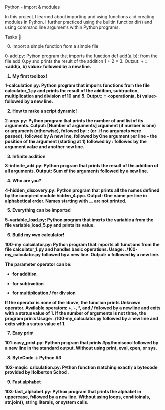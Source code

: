 Python - import & modules

In this project, I learned about importing and using functions and creating modules in Python. I further practiced using the builtin function dir() and using command line arguments within Python programs.

Tasks 📃

0. Import a simple function from a simple file

0-add.py: Python program that imports the function def add(a, b): from the file add_0.py and prints the result of the addition 1 + 2 = 3.
Output: <a value> + <b value> = <add(a, b) value> followed by a new line.

1. My first toolbox!

1-calculation.py: Python program that imports functions from the file calculator_1.py and prints the result of the addition, subtraction, multiplication and division of 10 and 5.
Output: <a value> <operator> <b value> = <operation(a, b) value> followed by a new line.

2. How to make a script dynamic!

2-args.py: Python program that prints the number of and list of its arguments.
Output: [Number of arguments] argument (if number is one) or arguments (otherwise), followed by:
: (or . if no argumets were passed), followed by
A new line, followed by
One argument per line - the position of the argument (starting at 1) followed by : followed by the argument value and another new line.

3. Infinite addition

3-infinite_add.py: Python program that prints the result of the addition of all arguments.
Output: Sum of the arguments followed by a new line.

4. Who are you?

4-hidden_discovery.py: Python program that prints all the names defined by the compiled module hidden_4.pyc.
Output: One name per line in alphabetical order.
Names starting with __ are not printed.

5. Everything can be imported

5-variable_load.py: Python program that imorts the variable a from the file variable_load_5.py and prints its value.

6. Build my own calculator!

100-my_calculator.py: Python program that imports all functions from the file calculator_1.py and handles basic operations.
Usage: ./100-my_calculator.py <a> <operator> <b> followed by a new line.
Output: <a> <operator> <b> = <result> followed by a new line.

The parameter operator can be:
+ for addition
- for subtraction
* for multiplication
/ for division

If the operator is none of the above, the function prints Unknown operator. Available operators: +, -, *, and / followed by a new line and exits with a status value of 1.
If the number of arguments is not three, the program prints Usage: ./100-my_calculator.py <a> <operator> <b> followed by a new line and exits with a status value of 1.

7. Easy print

101-easy_print.py: Python program that prints #pythoniscool followed by a new line in the standard output.
Without using print, eval, open, or sys.

8. ByteCode -> Python #3

102-magic_calculation.py: Python function matching exactly a bytecode provided by Holberton School.

9. Fast alphabet

103-fast_alphabet.py: Python program that prints the alphabet in uppercase, followed by a new line.
Without using loops, conditoinals, str.join(), string literals, or system calls.

